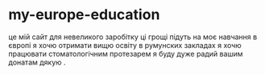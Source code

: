 # my-europe-education
це мій сайт для невеликого заробітку ці грощі підуть на моє навчання в європі я хочю отримати вищю освіту в румунских закладах я хочю працювати стоматологічним протезарем я буду дуже радий вашим донатам дякую .
